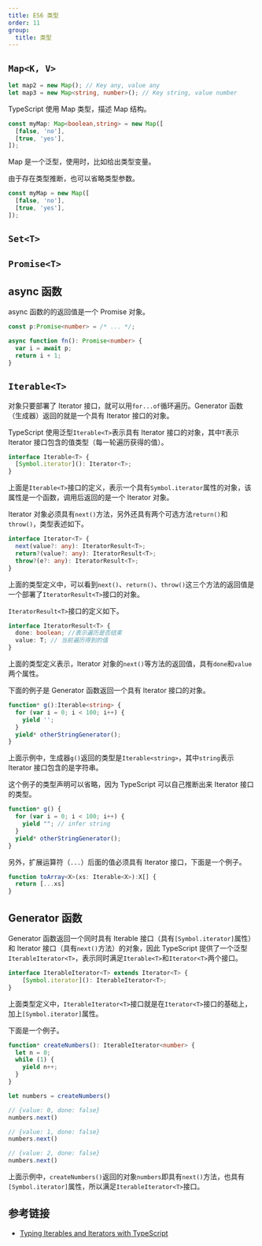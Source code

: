 ```yaml
---
title: ES6 类型
order: 11
group:
  title: 类型
---
```

## `Map<K, V>`

```typescript
let map2 = new Map(); // Key any, value any
let map3 = new Map<string, number>(); // Key string, value number
```

TypeScript 使用 Map 类型，描述 Map 结构。

```typescript
const myMap: Map<boolean,string> = new Map([
  [false, 'no'],
  [true, 'yes'],
]);
```

Map 是一个泛型，使用时，比如给出类型变量。

由于存在类型推断，也可以省略类型参数。

```typescript
const myMap = new Map([
  [false, 'no'],
  [true, 'yes'],
]);
```

## `Set<T>`

## `Promise<T>`

## async 函数

async 函数的的返回值是一个 Promise 对象。

```typescript
const p:Promise<number> = /* ... */;

async function fn(): Promise<number> {
  var i = await p;
  return i + 1;
}
```

## `Iterable<T>`

对象只要部署了 Iterator 接口，就可以用`for...of`循环遍历。Generator 函数（生成器）返回的就是一个具有 Iterator 接口的对象。

TypeScript 使用泛型`Iterable<T>`表示具有 Iterator 接口的对象，其中`T`表示 Iterator 接口包含的值类型（每一轮遍历获得的值）。

```typescript
interface Iterable<T> {
  [Symbol.iterator](): Iterator<T>;
}
```

上面是`Iterable<T>`接口的定义，表示一个具有`Symbol.iterator`属性的对象，该属性是一个函数，调用后返回的是一个 Iterator 对象。

Iterator 对象必须具有`next()`方法，另外还具有两个可选方法`return()`和`throw()`，类型表述如下。

```typescript
interface Iterator<T> {
  next(value?: any): IteratorResult<T>;
  return?(value?: any): IteratorResult<T>;
  throw?(e?: any): IteratorResult<T>;
}
```

上面的类型定义中，可以看到`next()`、`return()`、`throw()`这三个方法的返回值是一个部署了`IteratorResult<T>`接口的对象。

`IteratorResult<T>`接口的定义如下。

```typescript
interface IteratorResult<T> {
  done: boolean; //表示遍历是否结束
  value: T; // 当前遍历得到的值
}
```

上面的类型定义表示，Iterator 对象的`next()`等方法的返回值，具有`done`和`value`两个属性。

下面的例子是 Generator 函数返回一个具有 Iterator 接口的对象。

```typescript
function* g():Iterable<string> {
  for (var i = 0; i < 100; i++) {
    yield '';
  }
  yield* otherStringGenerator();
}
```

上面示例中，生成器`g()`返回的类型是`Iterable<string>`，其中`string`表示 Iterator 接口包含的是字符串。

这个例子的类型声明可以省略，因为 TypeScript 可以自己推断出来 Iterator 接口的类型。

```typescript
function* g() {
  for (var i = 0; i < 100; i++) {
    yield ""; // infer string
  }
  yield* otherStringGenerator();
}
```

另外，扩展运算符（`...`）后面的值必须具有 Iterator 接口，下面是一个例子。

```typescript
function toArray<X>(xs: Iterable<X>):X[] {
  return [...xs]
}
```

## Generator 函数

Generator 函数返回一个同时具有 Iterable 接口（具有`[Symbol.iterator]`属性）和 Iterator 接口（具有`next()`方法）的对象，因此 TypeScript 提供了一个泛型`IterableIterator<T>`，表示同时满足`Iterable<T>`和`Iterator<T>`两个接口。

```typescript
interface IterableIterator<T> extends Iterator<T> {
    [Symbol.iterator](): IterableIterator<T>;
}
```

上面类型定义中，`IterableIterator<T>`接口就是在`Iterator<T>`接口的基础上，加上`[Symbol.iterator]`属性。

下面是一个例子。

```typescript
function* createNumbers(): IterableIterator<number> {
  let n = 0;
  while (1) {
    yield n++;
  }
}

let numbers = createNumbers()

// {value: 0, done: false}
numbers.next()

// {value: 1, done: false}
numbers.next()

// {value: 2, done: false}
numbers.next()
```

上面示例中，`createNumbers()`返回的对象`numbers`即具有`next()`方法，也具有`[Symbol.iterator]`属性，所以满足`IterableIterator<T>`接口。

## 参考链接

- [Typing Iterables and Iterators with TypeScript](https://www.geekabyte.io/2019/06/typing-iterables-and-iterators-with.html)
